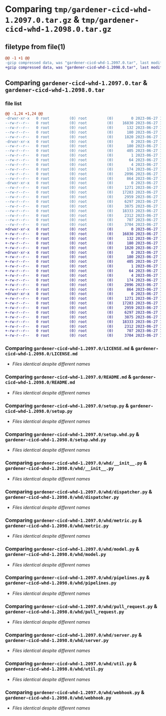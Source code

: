 # Comparing `tmp/gardener-cicd-whd-1.2097.0.tar.gz` & `tmp/gardener-cicd-whd-1.2098.0.tar.gz`

## filetype from file(1)

```diff
@@ -1 +1 @@
-gzip compressed data, was "gardener-cicd-whd-1.2097.0.tar", last modified: Tue Jun 27 14:43:39 2023, max compression
+gzip compressed data, was "gardener-cicd-whd-1.2098.0.tar", last modified: Tue Jun 27 17:08:20 2023, max compression
```

## Comparing `gardener-cicd-whd-1.2097.0.tar` & `gardener-cicd-whd-1.2098.0.tar`

### file list

```diff
@@ -1,24 +1,24 @@
-drwxr-xr-x   0 root         (0) root         (0)        0 2023-06-27 14:43:39.535347 gardener-cicd-whd-1.2097.0/
--rw-r--r--   0 root         (0) root         (0)    16830 2023-06-27 14:42:44.000000 gardener-cicd-whd-1.2097.0/LICENSE.md
--rw-r--r--   0 root         (0) root         (0)      132 2023-06-27 14:42:44.000000 gardener-cicd-whd-1.2097.0/NOTICE.md
--rw-r--r--   0 root         (0) root         (0)      180 2023-06-27 14:43:39.535347 gardener-cicd-whd-1.2097.0/PKG-INFO
--rw-r--r--   0 root         (0) root         (0)     1820 2023-06-27 14:42:44.000000 gardener-cicd-whd-1.2097.0/README.md
-drwxr-xr-x   0 root         (0) root         (0)        0 2023-06-27 14:43:39.531347 gardener-cicd-whd-1.2097.0/gardener_cicd_whd.egg-info/
--rw-r--r--   0 root         (0) root         (0)      180 2023-06-27 14:43:39.000000 gardener-cicd-whd-1.2097.0/gardener_cicd_whd.egg-info/PKG-INFO
--rw-r--r--   0 root         (0) root         (0)      405 2023-06-27 14:43:39.000000 gardener-cicd-whd-1.2097.0/gardener_cicd_whd.egg-info/SOURCES.txt
--rw-r--r--   0 root         (0) root         (0)        1 2023-06-27 14:43:39.000000 gardener-cicd-whd-1.2097.0/gardener_cicd_whd.egg-info/dependency_links.txt
--rw-r--r--   0 root         (0) root         (0)       64 2023-06-27 14:43:39.000000 gardener-cicd-whd-1.2097.0/gardener_cicd_whd.egg-info/requires.txt
--rw-r--r--   0 root         (0) root         (0)        4 2023-06-27 14:43:39.000000 gardener-cicd-whd-1.2097.0/gardener_cicd_whd.egg-info/top_level.txt
--rw-r--r--   0 root         (0) root         (0)      174 2023-06-27 14:43:39.535347 gardener-cicd-whd-1.2097.0/setup.cfg
--rw-r--r--   0 root         (0) root         (0)     2096 2023-06-27 14:42:44.000000 gardener-cicd-whd-1.2097.0/setup.py
--rw-r--r--   0 root         (0) root         (0)      864 2023-06-27 14:42:44.000000 gardener-cicd-whd-1.2097.0/setup.whd.py
-drwxr-xr-x   0 root         (0) root         (0)        0 2023-06-27 14:43:39.535347 gardener-cicd-whd-1.2097.0/whd/
--rw-r--r--   0 root         (0) root         (0)     1271 2023-06-27 14:42:44.000000 gardener-cicd-whd-1.2097.0/whd/__init__.py
--rw-r--r--   0 root         (0) root         (0)    17283 2023-06-27 14:42:44.000000 gardener-cicd-whd-1.2097.0/whd/dispatcher.py
--rw-r--r--   0 root         (0) root         (0)     2959 2023-06-27 14:42:44.000000 gardener-cicd-whd-1.2097.0/whd/metric.py
--rw-r--r--   0 root         (0) root         (0)     6297 2023-06-27 14:42:44.000000 gardener-cicd-whd-1.2097.0/whd/model.py
--rw-r--r--   0 root         (0) root         (0)     3875 2023-06-27 14:42:44.000000 gardener-cicd-whd-1.2097.0/whd/pipelines.py
--rw-r--r--   0 root         (0) root         (0)    18333 2023-06-27 14:42:44.000000 gardener-cicd-whd-1.2097.0/whd/pull_request.py
--rw-r--r--   0 root         (0) root         (0)     2312 2023-06-27 14:42:44.000000 gardener-cicd-whd-1.2097.0/whd/server.py
--rw-r--r--   0 root         (0) root         (0)      707 2023-06-27 14:42:44.000000 gardener-cicd-whd-1.2097.0/whd/util.py
--rw-r--r--   0 root         (0) root         (0)     3704 2023-06-27 14:42:44.000000 gardener-cicd-whd-1.2097.0/whd/webhook.py
+drwxr-xr-x   0 root         (0) root         (0)        0 2023-06-27 17:08:20.975311 gardener-cicd-whd-1.2098.0/
+-rw-r--r--   0 root         (0) root         (0)    16830 2023-06-27 17:07:20.000000 gardener-cicd-whd-1.2098.0/LICENSE.md
+-rw-r--r--   0 root         (0) root         (0)      132 2023-06-27 17:07:20.000000 gardener-cicd-whd-1.2098.0/NOTICE.md
+-rw-r--r--   0 root         (0) root         (0)      180 2023-06-27 17:08:20.975311 gardener-cicd-whd-1.2098.0/PKG-INFO
+-rw-r--r--   0 root         (0) root         (0)     1820 2023-06-27 17:07:20.000000 gardener-cicd-whd-1.2098.0/README.md
+drwxr-xr-x   0 root         (0) root         (0)        0 2023-06-27 17:08:20.971311 gardener-cicd-whd-1.2098.0/gardener_cicd_whd.egg-info/
+-rw-r--r--   0 root         (0) root         (0)      180 2023-06-27 17:08:20.000000 gardener-cicd-whd-1.2098.0/gardener_cicd_whd.egg-info/PKG-INFO
+-rw-r--r--   0 root         (0) root         (0)      405 2023-06-27 17:08:20.000000 gardener-cicd-whd-1.2098.0/gardener_cicd_whd.egg-info/SOURCES.txt
+-rw-r--r--   0 root         (0) root         (0)        1 2023-06-27 17:08:20.000000 gardener-cicd-whd-1.2098.0/gardener_cicd_whd.egg-info/dependency_links.txt
+-rw-r--r--   0 root         (0) root         (0)       64 2023-06-27 17:08:20.000000 gardener-cicd-whd-1.2098.0/gardener_cicd_whd.egg-info/requires.txt
+-rw-r--r--   0 root         (0) root         (0)        4 2023-06-27 17:08:20.000000 gardener-cicd-whd-1.2098.0/gardener_cicd_whd.egg-info/top_level.txt
+-rw-r--r--   0 root         (0) root         (0)      174 2023-06-27 17:08:20.975311 gardener-cicd-whd-1.2098.0/setup.cfg
+-rw-r--r--   0 root         (0) root         (0)     2096 2023-06-27 17:07:20.000000 gardener-cicd-whd-1.2098.0/setup.py
+-rw-r--r--   0 root         (0) root         (0)      864 2023-06-27 17:07:20.000000 gardener-cicd-whd-1.2098.0/setup.whd.py
+drwxr-xr-x   0 root         (0) root         (0)        0 2023-06-27 17:08:20.975311 gardener-cicd-whd-1.2098.0/whd/
+-rw-r--r--   0 root         (0) root         (0)     1271 2023-06-27 17:07:20.000000 gardener-cicd-whd-1.2098.0/whd/__init__.py
+-rw-r--r--   0 root         (0) root         (0)    17283 2023-06-27 17:07:20.000000 gardener-cicd-whd-1.2098.0/whd/dispatcher.py
+-rw-r--r--   0 root         (0) root         (0)     2959 2023-06-27 17:07:20.000000 gardener-cicd-whd-1.2098.0/whd/metric.py
+-rw-r--r--   0 root         (0) root         (0)     6297 2023-06-27 17:07:20.000000 gardener-cicd-whd-1.2098.0/whd/model.py
+-rw-r--r--   0 root         (0) root         (0)     3875 2023-06-27 17:07:20.000000 gardener-cicd-whd-1.2098.0/whd/pipelines.py
+-rw-r--r--   0 root         (0) root         (0)    18333 2023-06-27 17:07:20.000000 gardener-cicd-whd-1.2098.0/whd/pull_request.py
+-rw-r--r--   0 root         (0) root         (0)     2312 2023-06-27 17:07:20.000000 gardener-cicd-whd-1.2098.0/whd/server.py
+-rw-r--r--   0 root         (0) root         (0)      707 2023-06-27 17:07:20.000000 gardener-cicd-whd-1.2098.0/whd/util.py
+-rw-r--r--   0 root         (0) root         (0)     3704 2023-06-27 17:07:20.000000 gardener-cicd-whd-1.2098.0/whd/webhook.py
```

### Comparing `gardener-cicd-whd-1.2097.0/LICENSE.md` & `gardener-cicd-whd-1.2098.0/LICENSE.md`

 * *Files identical despite different names*

### Comparing `gardener-cicd-whd-1.2097.0/README.md` & `gardener-cicd-whd-1.2098.0/README.md`

 * *Files identical despite different names*

### Comparing `gardener-cicd-whd-1.2097.0/setup.py` & `gardener-cicd-whd-1.2098.0/setup.py`

 * *Files identical despite different names*

### Comparing `gardener-cicd-whd-1.2097.0/setup.whd.py` & `gardener-cicd-whd-1.2098.0/setup.whd.py`

 * *Files identical despite different names*

### Comparing `gardener-cicd-whd-1.2097.0/whd/__init__.py` & `gardener-cicd-whd-1.2098.0/whd/__init__.py`

 * *Files identical despite different names*

### Comparing `gardener-cicd-whd-1.2097.0/whd/dispatcher.py` & `gardener-cicd-whd-1.2098.0/whd/dispatcher.py`

 * *Files identical despite different names*

### Comparing `gardener-cicd-whd-1.2097.0/whd/metric.py` & `gardener-cicd-whd-1.2098.0/whd/metric.py`

 * *Files identical despite different names*

### Comparing `gardener-cicd-whd-1.2097.0/whd/model.py` & `gardener-cicd-whd-1.2098.0/whd/model.py`

 * *Files identical despite different names*

### Comparing `gardener-cicd-whd-1.2097.0/whd/pipelines.py` & `gardener-cicd-whd-1.2098.0/whd/pipelines.py`

 * *Files identical despite different names*

### Comparing `gardener-cicd-whd-1.2097.0/whd/pull_request.py` & `gardener-cicd-whd-1.2098.0/whd/pull_request.py`

 * *Files identical despite different names*

### Comparing `gardener-cicd-whd-1.2097.0/whd/server.py` & `gardener-cicd-whd-1.2098.0/whd/server.py`

 * *Files identical despite different names*

### Comparing `gardener-cicd-whd-1.2097.0/whd/util.py` & `gardener-cicd-whd-1.2098.0/whd/util.py`

 * *Files identical despite different names*

### Comparing `gardener-cicd-whd-1.2097.0/whd/webhook.py` & `gardener-cicd-whd-1.2098.0/whd/webhook.py`

 * *Files identical despite different names*

